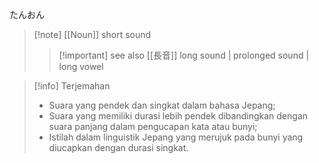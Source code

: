 たんおん
>[!note] [[Noun]]
> short sound
> > [!important] see also
> > [[長音]]
> > long sound | prolonged sound | long vowel

>[!info] Terjemahan
>- Suara yang pendek dan singkat dalam bahasa Jepang;  
>- Suara yang memiliki durasi lebih pendek dibandingkan dengan suara panjang dalam pengucapan kata atau bunyi;  
>- Istilah dalam linguistik Jepang yang merujuk pada bunyi yang diucapkan dengan durasi singkat.
